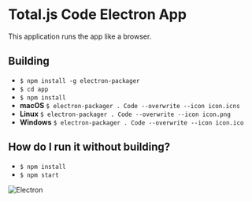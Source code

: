 # Total.js Code Electron App

This application runs the app like a browser.

## Building

- `$ npm install -g electron-packager`
- `$ cd app`
- `$ npm install`
- __macOS__ `$ electron-packager . Code --overwrite --icon icon.icns`
- __Linux__ `$ electron-packager . Code --overwrite --icon icon.png`
- __Windows__ `$ electron-packager . Code --overwrite --icon icon.ico`

## How do I run it without building?

- `$ npm install`
- `$ npm start`

![Electron](http://cdn.totaljs.com/images/code-electron-02.jpg)